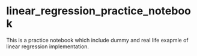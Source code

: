 # linear_regression_practice_notebook
This is a practice notebook which include dummy and real life exapmle of linear regression implementation.
